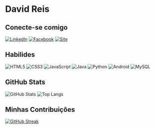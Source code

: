 
# David Reis

## Conecte-se comigo
[![LinkedIn](https://img.shields.io/badge/LinkedIn-lightblue?style=for-the-badge)](https://www.linkedin.com/in/eudavidreis-dev/) [![Facebook](https://img.shields.io/badge/Facebook-blue?style=for-the-badge)](https://www.facebook.com/eudavidreis.dev)
[![Site](https://img.shields.io/badge/Site-green?style=for-the-badge)](https://www.mrdev.tec.br)
## Habilides
![HTML5](https://img.shields.io/badge/HTML5-orange?style=for-the-badge)
![CSS3](https://img.shields.io/badge/CSS3-purple?style=for-the-badge)
![JavaScript](https://img.shields.io/badge/JavaScript-darkgreen?style=for-the-badge&logo=)
![Java](https://img.shields.io/badge/Java-blue?style=for-the-badge&logo=)
![Python](https://img.shields.io/badge/Python-399?style=for-the-badge)
![Android](https://img.shields.io/badge/Android-0F0?style=for-the-badge)
![MySQL](https://img.shields.io/badge/MySQL-red?style=for-the-badge)

## GitHub Stats
![GitHub Stats](https://github-readme-stats.vercel.app/api?username=EuDavidReis-ODev&theme=transparent&bg_color=FFF&border_color=666&show_icons=true&icon_color=30A3DC&title_color=F33&text_color=000)
![Top Langs](https://github-readme-stats-git-masterrstaa-rickstaa.vercel.app/api/top-langs/?username=EuDavidReis-ODev&bg_color=FFF&border_color=666&title_color=F33&text_color=000)

## Minhas Contribuições
[![GitHub Streak](https://streak-stats.demolab.com?user=EuDavidReis-ODev&theme=vue&locale=pt_BR&date_format=j%20M%5B%20Y%5D)](https://git.io/streak-stats)
